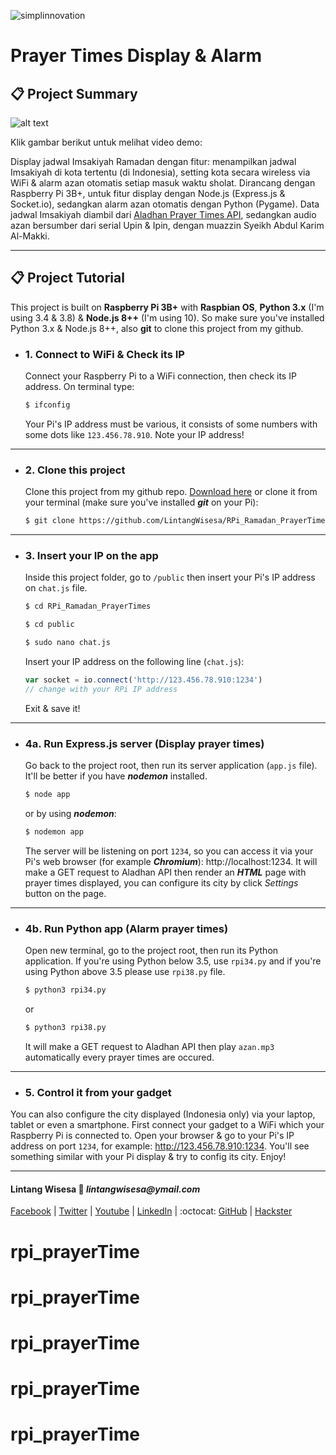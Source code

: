 ![simplinnovation](https://4.bp.blogspot.com/-f7YxPyqHAzY/WJ6VnkvE0SI/AAAAAAAADTQ/0tDQPTrVrtMAFT-q-1-3ktUQT5Il9FGdQCLcB/s350/simpLINnovation1a.png)

# Prayer Times Display & Alarm

## 📋 Project Summary

![alt text](https://github.com/jenizar/RPi_Ramadan_PrayerTimes/blob/master/Screenshot.png)

Klik gambar berikut untuk melihat video demo:



Display jadwal Imsakiyah Ramadan dengan fitur: menampilkan jadwal Imsakiyah di kota tertentu (di Indonesia), setting kota secara wireless via WiFi & alarm azan otomatis setiap masuk waktu sholat. Dirancang dengan Raspberry Pi 3B+, untuk fitur display dengan Node.js (Express.js & Socket.io), sedangkan alarm azan otomatis dengan Python (Pygame). Data jadwal Imsakiyah diambil dari [Aladhan Prayer Times API](https://aladhan.com/prayer-times-api), sedangkan audio azan bersumber dari serial Upin & Ipin, dengan muazzin Syeikh Abdul Karim Al-Makki.

<hr>

## 📋 Project Tutorial

This project is built on __Raspberry Pi 3B+__ with __Raspbian OS__, __Python 3.x__ (I'm using 3.4 & 3.8) & __Node.js 8++__ (I'm using 10). So make sure you've installed Python 3.x & Node.js 8++, also __git__ to clone this project from my github.

- ### 1. Connect to WiFi & Check its IP

    Connect your Raspberry Pi to a WiFi connection, then check its IP address. On terminal type:

    ```bash
    $ ifconfig
    ```

    Your Pi's IP address must be various, it consists of some numbers with some dots like ```123.456.78.910```. Note your IP address!

<hr>

- ### 2. Clone this project

    Clone this project from my github repo. [Download here](https://github.com/LintangWisesa/RPi_Ramadan_PrayerTimes) or clone it from your terminal (make sure you've installed *__git__* on your Pi):

    ```bash
    $ git clone https://github.com/LintangWisesa/RPi_Ramadan_PrayerTimes.git
    ```

<hr>

- ### 3. Insert your IP on the app

    Inside this project folder, go to ```/public``` then insert your Pi's IP address on ```chat.js``` file.

    ```bash
    $ cd RPi_Ramadan_PrayerTimes

    $ cd public

    $ sudo nano chat.js
    ```

    Insert your IP address on the following line (```chat.js```):

    ```javascript
    var socket = io.connect('http://123.456.78.910:1234') 
    // change with your RPi IP address
    ```

    Exit & save it!

<hr>

- ### 4a. Run Express.js server (Display prayer times)

    Go back to the project root, then run its server application (```app.js``` file). It'll be better if you have __*nodemon*__ installed.

    ```bash
    $ node app
    ```
    or by using __*nodemon*__:

    ```bash
    $ nodemon app
    ```

    The server will be listening on port ```1234```, so you can access it via your Pi's web browser (for example *__Chromium__*): http://localhost:1234. It will make a GET request to Aladhan API then render an __*HTML*__ page with prayer times displayed, you can configure its city by click _Settings_ button on the page.

<hr>

- ### 4b. Run Python app (Alarm prayer times)

    Open new terminal, go to the project root, then run its Python application. If you're using Python below 3.5, use ```rpi34.py``` and if you're using Python above 3.5 please use ```rpi38.py``` file.

    ```bash
    $ python3 rpi34.py
    ```
    or

    ```bash
    $ python3 rpi38.py
    ```

    It will make a GET request to Aladhan API then play ```azan.mp3``` automatically every prayer times are occured.

<hr>

- ### 5. Control it from your gadget

You can also configure the city displayed (Indonesia only) via your laptop, tablet or even a smartphone. First connect your gadget to a WiFi which your Raspberry Pi is connected to. Open your browser & go to your Pi's IP address on port ```1234```, for example: http://123.456.78.910:1234. You'll see something similar with your Pi display & try to config its city. Enjoy!

<hr>

#### Lintang Wisesa :love_letter: _lintangwisesa@ymail.com_

[Facebook](https://www.facebook.com/lintangbagus) | 
[Twitter](https://twitter.com/Lintang_Wisesa) |
[Youtube](https://www.youtube.com/user/lintangbagus) |
[LinkedIn](https://www.linkedin.com/in/lintangwisesa/) | 
:octocat: [GitHub](https://github.com/LintangWisesa) |
[Hackster](https://www.hackster.io/lintangwisesa)
# rpi_prayerTime
# rpi_prayerTime
# rpi_prayerTime
# rpi_prayerTime
# rpi_prayerTime
